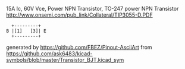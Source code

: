 15A Ic, 60V Vce, Power NPN Transistor, TO-247
power NPN Transistor
http://www.onsemi.com/pub_link/Collateral/TIP3055-D.PDF


	  +---------+
	B |[1]   [3]| E
	  +---------+


generated by https://github.com/FBEZ/Pinout-AsciiArt from https://github.com/ask6483/kicad-symbols/blob/master/Transistor_BJT.kicad_sym